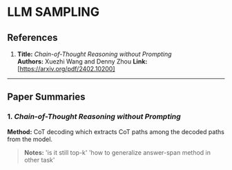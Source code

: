 # LLM SAMPLING

## References

1. **Title:** *Chain-of-Thought Reasoning without Prompting*  
   **Authors:** Xuezhi Wang and Denny Zhou
   **Link:** [https://arxiv.org/pdf/2402.10200]


---

## Paper Summaries

### 1. *Chain-of-Thought Reasoning without Prompting*

**Method:**   CoT decoding which extracts CoT paths among the decoded paths
from the model.

> **Notes:** 'is it still top-k' 'how to generalize answer-span method in other task'
